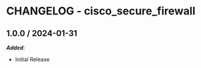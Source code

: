 # CHANGELOG - cisco_secure_firewall

<!-- towncrier release notes start -->

## 1.0.0 / 2024-01-31

***Added***:

* Initial Release